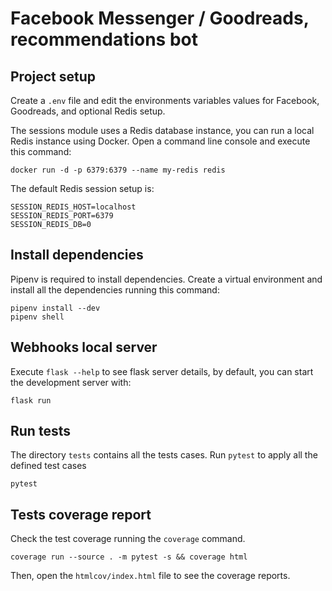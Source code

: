 # Facebook Messenger / Goodreads, recommendations bot

## Project setup

Create a `.env` file and edit the environments variables values for Facebook, Goodreads, and optional Redis setup.

The sessions module uses a Redis database instance, you can run a local Redis instance using Docker. Open a command line console and execute this command:
```
docker run -d -p 6379:6379 --name my-redis redis
```

The default Redis session setup is:
```
SESSION_REDIS_HOST=localhost
SESSION_REDIS_PORT=6379
SESSION_REDIS_DB=0
```

## Install dependencies

Pipenv is required to install dependencies. Create a virtual environment and install all the dependencies running this command:
```
pipenv install --dev
pipenv shell
```

## Webhooks local server

Execute `flask --help` to see flask server details, by default, you can start the development server with:
```
flask run
```

## Run tests

The directory `tests` contains all the tests cases. Run `pytest` to apply all the defined test cases
```
pytest
```

## Tests coverage report

Check the test coverage running the  `coverage` command.
```
coverage run --source . -m pytest -s && coverage html
```

Then, open the `htmlcov/index.html` file to see the coverage reports.
